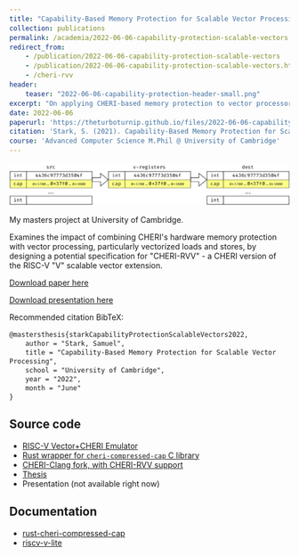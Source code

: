 ```yaml
---
title: "Capability-Based Memory Protection for Scalable Vector Processing"
collection: publications
permalink: /academia/2022-06-06-capability-protection-scalable-vectors
redirect_from:
    - /publication/2022-06-06-capability-protection-scalable-vectors
    - /publication/2022-06-06-capability-protection-scalable-vectors.html
    - /cheri-rvv
header:
    teaser: "2022-06-06-capability-protection-header-small.png"
excerpt: "On applying CHERI-based memory protection to vector processors, particularly scalable vector models e.g. Arm SVE and RISC-V &quot;V&quot;."
date: 2022-06-06
paperurl: 'https://theturboturnip.github.io/files/2022-06-06-capability-protection-scalable-vectors.pdf'
citation: 'Stark, S. (2021). Capability-Based Memory Protection for Scalable Vector Processing. [M.Phil thesis]. University of Cambridge.'
course: 'Advanced Computer Science M.Phil @ University of Cambridge'
---
```


<img src='/images/2022-06-06-capability-protection-header-small.png'><br/>

My masters project at University of Cambridge.

Examines the impact of combining CHERI's hardware memory protection with vector processing, particularly vectorized loads and stores, by designing a potential specification for "CHERI-RVV" - a CHERI version of the RISC-V "V" scalable vector extension.

[Download paper here](/files/2022-06-06-capability-protection-scalable-vectors.pdf)

[Download presentation here](/files/2022-06-06-capability-protection-scalable-vectors-presentation.pdf)

Recommended citation BibTeX:
```
@mastersthesis{starkCapabilityProtectionScalableVectors2022,
    author = "Stark, Samuel",
    title = "Capability-Based Memory Protection for Scalable Vector Processing",
    school = "University of Cambridge",
    year = "2022",
    month = "June"
}
```

## Source code
- [RISC-V Vector+CHERI Emulator](https://github.com/theturboturnip/riscv-v-lite)
- [Rust wrapper for `cheri-compressed-cap` C library](https://github.com/theturboturnip/cheri-compressed-cap)
- [CHERI-Clang fork, with CHERI-RVV support](https://github.com/theturboturnip/llvm-project)
- [Thesis](https://github.com/theturboturnip/mphil-thesis)
- Presentation (not available right now)

## Documentation
- [rust-cheri-compressed-cap](/files/doc/rust_cheri_compressed_cap/index.html)
- [riscv-v-lite](/files/doc/rsim/index.html)